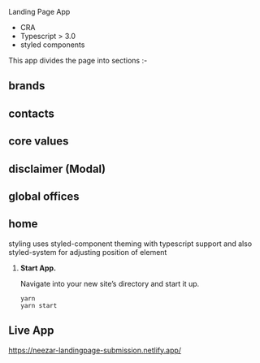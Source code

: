 Landing Page App

- CRA
- Typescript > 3.0
- styled components

This app divides the page into sections :-

## brands

## contacts

## core values

## disclaimer (Modal)

## global offices

## home

styling uses styled-component theming with typescript support and also styled-system for adjusting position of element

1.  **Start App.**

    Navigate into your new site’s directory and start it up.

    ```shell
    yarn
    yarn start
    ```

## Live App

https://neezar-landingpage-submission.netlify.app/
